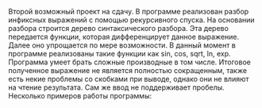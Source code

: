 
Второй возможный проект на сдачу. В программе реализован разбор инфиксных выражений с помощью рекурсивного спуска. На основании разбора строится дерево синтаксического разбора. Эта дерево передается функции, которая дифференцирует данное выражение. Далее оно упрощается по мере возможности. В данный момент в программе реализованы такие функции как sin, cos, sqrt, ln, exp. Программа умеет брать сложные производные в том числе. Итоговое полученное выражение не является полностью сокращенным, также есть некие проблемы со скобками при выводе, однако они не влияют на чтение результата. Сам же ввод не поддерживает пробелы. Несколько примеров работы программы:
